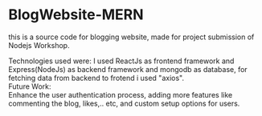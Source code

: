 # BlogWebsite-MERN
this is a source code for blogging website, made for project submission of Nodejs Workshop.  

Technologies used were:
I used ReactJs as frontend framework and Express(NodeJs) as backend framework and mongodb as database, for fetching data from backend to frotend i used "axios".  
Future Work:  
Enhance the user authentication process, adding more features like commenting the blog, likes,.. etc, and custom setup options for users.
